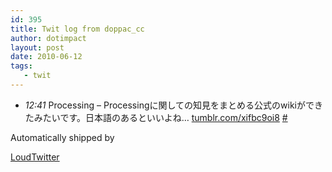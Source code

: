 ```yaml
---
id: 395
title: Twit log from doppac_cc
author: dotimpact
layout: post
date: 2010-06-12
tags:
   - twit
---
```

<ul class="loudtwitter">
  <li>
    <em>12:41</em> Processing &#8211; Processingに関しての知見をまとめる公式のwikiができたみたいです。日本語のあるといいよね… <a href="http://tumblr.com/xifbc9oi8">tumblr.com/xifbc9oi8</a> <a href="http://twitter.com/doppac_cc/statuses/15901661623">#</a>
  </li>
</ul>Automatically shipped by 

[LoudTwitter][1]

 [1]: http://www.loudtwitter.com
